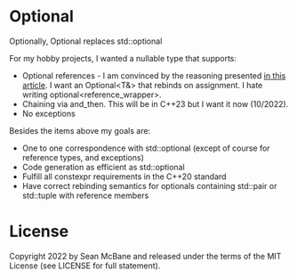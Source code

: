 # Optional
Optionally, Optional replaces std::optional

For my hobby projects, I wanted a nullable type that supports:
 * Optional references - I am convinced by the reasoning presented [in this article](https://thephd.dev/to-bind-and-loose-a-reference-optional). I want an Optional<T&> that rebinds on assignment. I hate writing optional<reference_wrapper<T>>.
 * Chaining via and_then. This will be in C++23 but I want it now (10/2022).
 * No exceptions

Besides the items above my goals are:
 * One to one correspondence with std::optional (except of course for reference types, and exceptions)
 * Code generation as efficient as std::optional
 * Fulfill all constexpr requirements in the C++20 standard
 * Have correct rebinding semantics for optionals containing std::pair or std::tuple with reference members
 
# License
Copyright 2022 by Sean McBane and released under the terms of the MIT License (see LICENSE for full statement).
